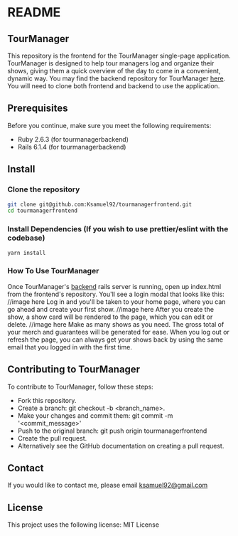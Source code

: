 # README

## TourManager

This repository is the frontend for the TourManager single-page application. TourManager is designed to help tour managers log and organize their shows, giving them a quick overview of the day to come in a convenient, dynamic way. You may find the backend repository for TourManager [here](https://github.com/Ksamuel92/tourmanagerbackend). You will need to clone both frontend and backend to use the application.

## Prerequisites

Before you continue, make sure you meet the following requirements:

- Ruby 2.6.3 (for tourmanagerbackend)
- Rails 6.1.4 (for tourmanagerbackend)

## Install

### Clone the repository

```bash
git clone git@github.com:Ksamuel92/tourmanagerfrontend.git
cd tourmanagerfrontend
```

### Install Dependencies (If you wish to use prettier/eslint with the codebase)

```bash
yarn install
```

### How To Use TourManager

Once TourManager's [backend](https://github.com/Ksamuel92/tourmanagerbackend) rails server is running, open up index.html from the frontend's repository. You'll see a login modal that looks like this:
//image here
Log in and you'll be taken to your home page, where you can go ahead and create your first show.
//image here
After you create the show, a show card will be rendered to the page, which you can edit or delete.
//image here
Make as many shows as you need. The gross total of your merch and guarantees will be generated for ease. When you log out or refresh the page, you can always get your shows back by using the same email that you logged in with the first time.

## Contributing to TourManager

To contribute to TourManager, follow these steps:

- Fork this repository.
- Create a branch: git checkout -b <branch_name>.
- Make your changes and commit them: git commit -m '<commit_message>'
- Push to the original branch: git push origin tourmanagerfrontend
- Create the pull request.
- Alternatively see the GitHub documentation on creating a pull request.

## Contact

If you would like to contact me, please email ksamuel92@gmail.com

## License

This project uses the following license: MIT License
